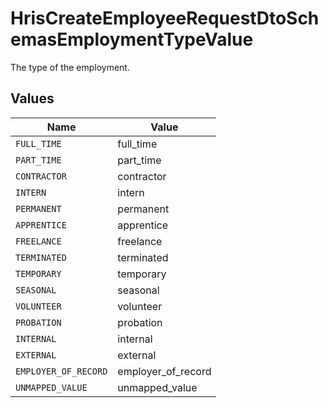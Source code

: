 # HrisCreateEmployeeRequestDtoSchemasEmploymentTypeValue

The type of the employment.


## Values

| Name                 | Value                |
| -------------------- | -------------------- |
| `FULL_TIME`          | full_time            |
| `PART_TIME`          | part_time            |
| `CONTRACTOR`         | contractor           |
| `INTERN`             | intern               |
| `PERMANENT`          | permanent            |
| `APPRENTICE`         | apprentice           |
| `FREELANCE`          | freelance            |
| `TERMINATED`         | terminated           |
| `TEMPORARY`          | temporary            |
| `SEASONAL`           | seasonal             |
| `VOLUNTEER`          | volunteer            |
| `PROBATION`          | probation            |
| `INTERNAL`           | internal             |
| `EXTERNAL`           | external             |
| `EMPLOYER_OF_RECORD` | employer_of_record   |
| `UNMAPPED_VALUE`     | unmapped_value       |